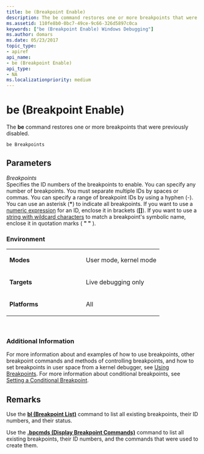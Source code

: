 ```yaml
---
title: be (Breakpoint Enable)
description: The be command restores one or more breakpoints that were previously disabled.
ms.assetid: 110fe8b0-0bc7-49ce-9c66-326d5897c0ca
keywords: ["be (Breakpoint Enable) Windows Debugging"]
ms.author: domars
ms.date: 05/23/2017
topic_type:
- apiref
api_name:
- be (Breakpoint Enable)
api_type:
- NA
ms.localizationpriority: medium
---
```


# be (Breakpoint Enable)


The **be** command restores one or more breakpoints that were previously disabled.

```
be Breakpoints 
```

## <span id="ddk_cmd_breakpoint_enable_dbg"></span><span id="DDK_CMD_BREAKPOINT_ENABLE_DBG"></span>Parameters


<span id="_______Breakpoints______"></span><span id="_______breakpoints______"></span><span id="_______BREAKPOINTS______"></span> *Breakpoints*   
Specifies the ID numbers of the breakpoints to enable. You can specify any number of breakpoints. You must separate multiple IDs by spaces or commas. You can specify a range of breakpoint IDs by using a hyphen (-). You can use an asterisk (**\***) to indicate all breakpoints. If you want to use a [numeric expression](numerical-expression-syntax.md) for an ID, enclose it in brackets (**\[\]**). If you want to use a [string with wildcard characters](string-wildcard-syntax.md) to match a breakpoint's symbolic name, enclose it in quotation marks ( **" "** ).

### <span id="Environment"></span><span id="environment"></span><span id="ENVIRONMENT"></span>Environment

<table>
<colgroup>
<col width="50%" />
<col width="50%" />
</colgroup>
<tbody>
<tr class="odd">
<td align="left"><p><strong>Modes</strong></p></td>
<td align="left"><p>User mode, kernel mode</p></td>
</tr>
<tr class="even">
<td align="left"><p><strong>Targets</strong></p></td>
<td align="left"><p>Live debugging only</p></td>
</tr>
<tr class="odd">
<td align="left"><p><strong>Platforms</strong></p></td>
<td align="left"><p>All</p></td>
</tr>
</tbody>
</table>

 

### <span id="Additional_Information"></span><span id="additional_information"></span><span id="ADDITIONAL_INFORMATION"></span>Additional Information

For more information about and examples of how to use breakpoints, other breakpoint commands and methods of controlling breakpoints, and how to set breakpoints in user space from a kernel debugger, see [Using Breakpoints](using-breakpoints.md). For more information about conditional breakpoints, see [Setting a Conditional Breakpoint](setting-a-conditional-breakpoint.md).

Remarks
-------

Use the [**bl (Breakpoint List)**](bl--breakpoint-list-.md) command to list all existing breakpoints, their ID numbers, and their status.

Use the [**.bpcmds (Display Breakpoint Commands)**](-bpcmds--display-breakpoint-commands-.md) command to list all existing breakpoints, their ID numbers, and the commands that were used to create them.

 

 





